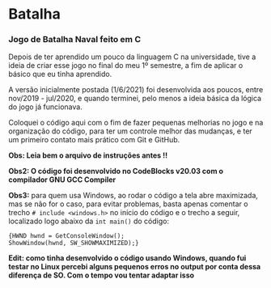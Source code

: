 # Batalha
### Jogo de Batalha Naval feito em C  
Depois de ter aprendido um pouco da linguagem C na universidade, tive a ideia de criar esse jogo no final do meu 1º semestre, a fim de aplicar o básico que eu tinha aprendido.  

A versão inicialmente postada (1/6/2021) foi desenvolvida aos poucos, entre nov/2019 - jul/2020, e quando terminei, pelo menos a ideia básica da lógica do jogo já funcionava.

Coloquei o código aqui com o fim de fazer pequenas melhorias no jogo e na organização do código, para ter um controle melhor das mudanças, e ter um primeiro contato mais prático com Git e GitHub.

**Obs: Leia bem o arquivo de instruções antes !!**

**Obs2: O código foi desenvolvido no CodeBlocks v20.03 com o compilador GNU GCC Compiler**

**Obs3:** para quem usa Windows, ao rodar o código a tela abre maximizada, mas se não for o caso, para evitar problemas, basta apenas comentar o trecho `# include <windows.h>` no início do código e o trecho a seguir, localizado logo abaixo da `int main()` do código:
```
{HWND hwnd = GetConsoleWindow();
ShowWindow(hwnd, SW_SHOWMAXIMIZED);}
```

**Edit: como tinha desenvolvido o código usando Windows, quando fui testar no Linux percebi alguns pequenos erros no output por conta dessa diferença de SO. Com o tempo vou tentar adaptar isso**
